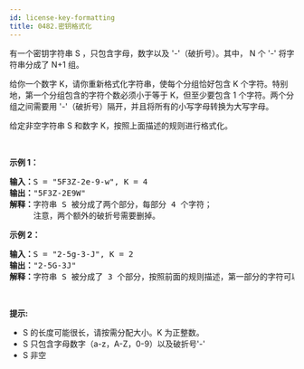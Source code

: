 ```yaml
---
id: license-key-formatting
title: 0482.密钥格式化
---
```

有一个密钥字符串 S ，只包含字母，数字以及 &#39;-&#39;（破折号）。其中， N 个 &#39;-&#39; 将字符串分成了 N+1 组。

给你一个数字 K，请你重新格式化字符串，使每个分组恰好包含 K 个字符。特别地，第一个分组包含的字符个数必须小于等于 K，但至少要包含 1 个字符。两个分组之间需要用 &#39;-&#39;（破折号）隔开，并且将所有的小写字母转换为大写字母。

给定非空字符串 S 和数字 K，按照上面描述的规则进行格式化。

 

**示例 1：**


<pre><strong>输入：</strong>S = &#34;5F3Z-2e-9-w&#34;, K = 4<br/><strong>输出：</strong>&#34;5F3Z-2E9W&#34;<br/><strong>解释：</strong>字符串 S 被分成了两个部分，每部分 4 个字符；<br/>     注意，两个额外的破折号需要删掉。<br/></pre>

**示例 2：**


<pre><strong>输入：</strong>S = &#34;2-5g-3-J&#34;, K = 2<br/><strong>输出：</strong>&#34;2-5G-3J&#34;<br/><strong>解释：</strong>字符串 S 被分成了 3 个部分，按照前面的规则描述，第一部分的字符可以少于给定的数量，其余部分皆为 2 个字符。<br/></pre>

 

**提示:**

- S 的长度可能很长，请按需分配大小。K 为正整数。
- S 只包含字母数字（a-z，A-Z，0-9）以及破折号&#39;-&#39;
- S 非空
 
